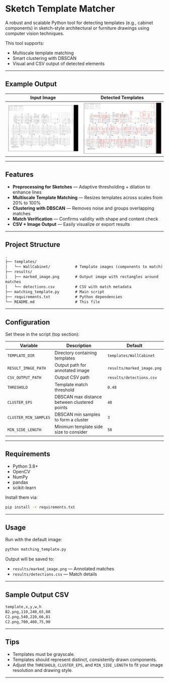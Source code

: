# Sketch Template Matcher

A robust and scalable Python tool for detecting templates (e.g., cabinet components) in sketch-style architectural or furniture drawings using computer vision techniques.

This tool supports:

* Multiscale template matching
* Smart clustering with DBSCAN
* Visual and CSV output of detected elements

---

## Example Output

| Input Image                         | Detected Templates                  |
| ----------------------------------- | ----------------------------------- |
| ![Input](TemplateTask.png) | ![Output](results/marked_image.png) |

---

## Features

* **Preprocessing for Sketches** — Adaptive thresholding + dilation to enhance lines
* **Multiscale Template Matching** — Resizes templates across scales from 20% to 100%
* **Clustering with DBSCAN** — Removes noise and groups overlapping matches
* **Match Verification** — Confirms validity with shape and content check
* **CSV + Image Output** — Easily visualize or export results

---

## Project Structure

```
.
├── templates/
│   └── WallCabinet/           # Template images (components to match)
├── results/
│   ├── marked_image.png       # Output image with rectangles around matches
│   └── detections.csv         # CSV with match metadata
├── matching_template.py       # Main script
├── requirements.txt           # Python dependencies
└── README.md                  # This file
```

---

## Configuration

Set these in the script (top section):

| Variable              | Description                                  | Default                    |
| --------------------- | -------------------------------------------- | -------------------------- |
| `TEMPLATE_DIR`        | Directory containing templates               | `templates/WallCabinet`    |
| `RESULT_IMAGE_PATH`   | Output path for annotated image              | `results/marked_image.png` |
| `CSV_OUTPUT_PATH`     | Output CSV path                              | `results/detections.csv`   |
| `THRESHOLD`           | Template match threshold                     | `0.48`                     |
| `CLUSTER_EPS`         | DBSCAN max distance between clustered points | `40`                       |
| `CLUSTER_MIN_SAMPLES` | DBSCAN min samples to form a cluster         | `3`                        |
| `MIN_SIDE_LENGTH`     | Minimum template side size to consider       | `50`                       |

---

## Requirements

* Python 3.8+
* OpenCV
* NumPy
* pandas
* scikit-learn

Install them via:

```bash
pip install -r requirements.txt
```
---

## Usage

Run with the default image:

```bash
python matching_template.py
```

Output will be saved to:

* `results/marked_image.png` — Annotated matches
* `results/detections.csv` — Match details

---

## Sample Output CSV

```csv
template,x,y,w,h
B2.png,110,240,65,80
C2.png,540,220,66,81
C2.png,700,460,75,90
```

---

## Tips

* Templates must be grayscale.
* Templates should represent distinct, consistently drawn components.
* Adjust the `THRESHOLD`, `CLUSTER_EPS`, and `MIN_SIDE_LENGTH` to fit your image resolution and drawing style.

---
